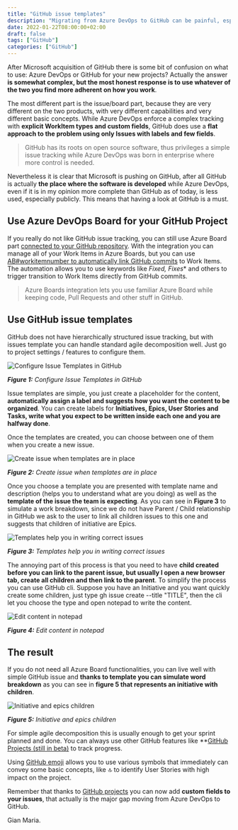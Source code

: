 ```yaml
---
title: "GitHub issue templates"
description: "Migrating from Azure DevOps to GitHub can be painful, especially for the board part. Let's see how to make life easier with GitHub issue templates."
date: 2022-01-22T08:00:00+02:00
draft: false
tags: ["GitHub"]
categories: ["GitHub"]
---
```


After Microsoft acquisition of GitHub there is some bit of confusion on what to use: Azure DevOps or GitHub for your new projects? Actually the answer **is somewhat complex, but the most honest response is to use whatever of the two you find more adherent on how you work**.

The most different part is the issue/board part, because they are very different on the two products, with very different capabilities and very different basic concepts. While Azure DevOps enforce a complex tracking with **explicit WorkItem types and custom fields**, GitHub does use a **flat approach to the problem using only Issues with labels and few fields**. 

> GitHub has its roots on open source software, thus privileges a simple issue tracking while Azure DevOps was born in enterprise where more control is needed.

Nevertheless it is clear that Microsoft is pushing on GitHub, after all GitHub is actually **the place where the software is developed** while Azure DevOps, even if it is in my opinion more complete than GitHub as of today, is less used, especially publicly. This means that having a look at GitHub is a must.

## Use Azure DevOps Board for your GitHub Project

If you really do not like GitHub issue tracking, you can still use Azure Board part [connected to your GitHub repository](https://docs.microsoft.com/en-us/azure/devops/boards/github/?view=azure-devops). With the integration you can manage all of your Work Items in Azure Boards, but you can use [AB#workitemnumber to automatically link GitHub commits](https://docs.microsoft.com/en-us/azure/devops/boards/github/link-to-from-github?view=azure-devops) to Work Items. The automation allows you to use keywords like *Fixed, Fixes** and others to trigger transition to Work Items directly from GitHub commits.

> Azure Boards integration lets you use familiar Azure Board while keeping code, Pull Requests and other stuff in GitHub.

## Use GitHub issue templates 

GitHub does not have hierarchically structured issue tracking, but with issues template you can handle standard agile decomposition well. Just go to project settings / features to configure them.

![Configure Issue Templates in GitHub](../images/issue-template.png)

***Figure 1:*** *Configure Issue Templates in GitHub*

Issue templates are simple, you just create a placeholder for the content, **automatically assign a label and suggests how you want the content to be organized**. You can create labels for **Initiatives, Epics, User Stories and Tasks, write what you expect to be written inside each one and you are halfway done**. 

Once the templates are created, you can choose between one of them when you create a new issue.

![Create issue when templates are in place](../images/create-issue-templates.png)

***Figure 2:*** *Create issue when templates are in place*
 
Once you choose a template you are presented with template name and description (helps you to understand what are you doing) as well as the **template of the issue the team is expecting**. As you can see in **Figure 3** to simulate a work breakdown, since we do not have Parent / Child relationship in GitHub we ask to the user to link all children issues to this one and suggests that children of initiative are Epics.

![Templates help you in writing correct issues](../images/new-issue-template.png)

***Figure 3:*** *Templates help you in writing correct issues*

The annoying part of this process is that you need to have **child created before you can link to the parent issue, but usually I open a new browser tab, create all children and then link to the parent**. To simplify the process you can use GitHub cli. Suppose you have an Initiative and you want quickly create some children, just type gh issue create --title "TITLE", then the cli let you choose the type and open notepad to write the content.

![Edit content in notepad](../images/gh-new-issue-notepad.png)

***Figure 4:*** *Edit content in notepad*

## The result

If you do not need all Azure Board functionalities, you can live well with simple GitHub issue and **thanks to template you can simulate word breakdown** as you can see in **figure 5 that represents an initiative with children**.

![Initiative and epics children](../images/breakdown-epic.png)

***Figure 5:*** *Initiative and epics children*

For simple agile decomposition this is usually enough to get your sprint planned and done. You can always use other GitHub features like **[GitHub Projects (still in beta)](https://docs.github.com/en/issues/trying-out-the-new-projects-experience/about-projects) to track progress.

Using [GitHub emoji](https://gist.github.com/rxaviers/7360908) allows you to use various symbols that immediately can convey some basic concepts, like :top: to identify User Stories with high impact on the project. 

Remember that thanks to [GitHub projects](https://github.blog/changelog/2021-06-23-whats-new-with-github-issues/) you can now add **custom fields to your issues**, that actually is the major gap moving from Azure DevOps to GitHub.

Gian Maria.
